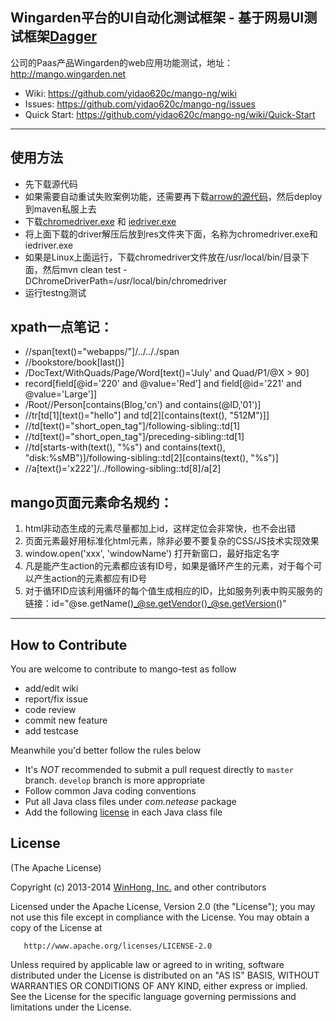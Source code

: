 ﻿## Wingarden平台的UI自动化测试框架 - 基于网易UI测试框架[Dagger](https://github.com/NetEase/Dagger)

公司的Paas产品Wingarden的web应用功能测试，地址： <http://mango.wingarden.net>

* Wiki: <https://github.com/yidao620c/mango-ng/wiki>
* Issues: <https://github.com/yidao620c/mango-ng/issues>
* Quick Start: <https://github.com/yidao620c/mango-ng/wiki/Quick-Start>

---------------------------------------------------
## 使用方法

* 先下载源代码
* 如果需要自动重试失败案例功能，还需要再下载[arrow的源代码](https://github.com/NetEase/Dagger)，然后deploy到maven私服上去
* 下载[chromedriver.exe](http://chromedriver.storage.googleapis.com/2.9/chromedriver_win32.zip) 和 [iedriver.exe](http://selenium.googlecode.com/files/IEDriverServer_Win32_2.39.0.zip)
* 将上面下载的driver解压后放到res文件夹下面，名称为chromedriver.exe和iedriver.exe
* 如果是Linux上面运行，下载chromedriver文件放在/usr/local/bin/目录下面，然后mvn clean test -DChromeDriverPath=/usr/local/bin/chromedriver
* 运行testng测试

## xpath一点笔记：
* //span[text()="webapps/"]/../.././span
* //bookstore/book[last()]
* /DocText/WithQuads/Page/Word[text()='July' and Quad/P1/@X > 90]
* record[field[@id='220' and @value='Red'] and field[@id='221' and @value='Large']]
* /Root//Person[contains(Blog,'cn') and contains(@ID,'01')]
* //tr[td[1][text()="hello"] and td[2][contains(text(), "512M")]]
* //td[text()="short_open_tag"]/following-sibling::td[1]
* //td[text()="short_open_tag"]/preceding-sibling::td[1]
* //td[starts-with(text(), "%s") and contains(text(), "disk:%sMB")]/following-sibling::td[2][contains(text(), "%s")]
* //a[text()='x222']/../following-sibling::td[8]/a[2]

## mango页面元素命名规约：
1. html非动态生成的元素尽量都加上id，这样定位会非常快，也不会出错
2. 页面元素最好用标准化html元素，除非必要不要复杂的CSS/JS技术实现效果
3. window.open('xxx', 'windowName') 打开新窗口，最好指定名字
4. 凡是能产生action的元素都应该有ID号，如果是循环产生的元素，对于每个可以产生action的元素都应有ID号
5. 对于循环ID应该利用循环的每个值生成相应的ID，比如服务列表中购买服务的链接：id="@se.getName()_@se.getVendor()_@se.getVersion()"

-----------------------------------------------------
## How to Contribute

You are welcome to contribute to mango-test as follow

* add/edit wiki
* report/fix issue
* code review
* commit new feature
* add testcase

Meanwhile you'd better follow the rules below

* It's *NOT* recommended to submit a pull request directly to `master` branch. `develop` branch is more appropriate
* Follow common Java coding conventions
* Put all Java class files under *com.netease* package
* Add the following [license](#license) in each Java class file

## License

(The Apache License)

Copyright (c) 2013-2014 [WinHong, Inc.](http://www.winhong.com/) and other contributors

Licensed under the Apache License, Version 2.0 (the "License"); you may not use this file except in compliance with the License. You may obtain a copy of the License at

       http://www.apache.org/licenses/LICENSE-2.0

Unless required by applicable law or agreed to in writing, software distributed under the License is distributed on an "AS IS" BASIS, WITHOUT WARRANTIES OR CONDITIONS OF ANY KIND, either express or implied. See the License for the specific language governing permissions and limitations under the License.

